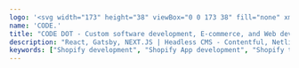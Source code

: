 ```yaml
---
logo: '<svg width="173" height="38" viewBox="0 0 173 38" fill="none" xmlns="http://www.w3.org/2000/svg"> <rect x="12.2793" y="6.7959" width="16.9095" height="4.12796" rx="2.06398" fill="#5988CE"/> <rect x="2.73926" y="6.7959" width="8.80486" height="4.12796" rx="2.06398" fill="#5988CE"/> <rect x="8.58594" y="13.5645" width="17.5747" height="4.12796" rx="2.06398" fill="#5988CE"/> <rect y="13.5645" width="8.20095" height="4.12796" rx="2.06398" fill="#5988CE"/> <rect x="0.375977" y="20.334" width="23.8764" height="4.12796" rx="2.06398" fill="#5988CE"/> <rect x="8.58594" y="33.873" width="30.9571" height="4.12796" rx="2.06398" fill="#5988CE"/> <rect x="8.58643" y="0.0263672" width="30.9571" height="4.12796" rx="2.06398" fill="#5988CE"/> <rect x="12.2793" y="27.1035" width="19.8328" height="4.12796" rx="2.06398" fill="#5988CE"/> <rect x="3.67578" y="27.1035" width="7.86836" height="4.12796" rx="2.06398" fill="#5988CE"/> <ellipse cx="37.5302" cy="18.9954" rx="4.665" ry="4.66145" fill="#5988CE"/> <path d="M112.987 0.00966403C112.962 0.00878906 112.948 0.00878906 112.925 0.00878906H100.407C97.5066 0.00878906 95.1558 2.36771 95.1558 5.26736V32.7589C95.1558 35.6586 97.5066 38 100.407 38H112.936C112.952 38 112.955 38 112.969 38C113.46 37.9921 131.425 37.5905 131.425 19.0674C131.425 0.714887 113.789 0.0306633 112.987 0.00966403ZM114.042 28.5022C114.035 28.5022 114.035 28.5022 114.028 28.5022H106.368C105.4 28.5022 104.661 27.7235 104.661 26.7566V11.2609C104.661 10.2941 105.444 9.50659 106.411 9.50659H114.07C114.077 9.50659 114.083 9.50659 114.092 9.50659C114.408 9.51622 121.921 9.84346 121.921 19.0359C121.92 28.3071 114.234 28.4987 114.042 28.5022Z" fill="#5988CE"/> <path d="M47.9008 8.92167C49.7568 7.06711 49.7752 3.99617 47.5178 2.65811C45.6752 1.566 43.6514 0.787067 41.5279 0.365003C37.8403 -0.367946 34.018 0.0082311 30.5443 1.44596C27.0707 2.8837 24.1017 5.31841 22.0129 8.44223C19.924 11.566 18.8091 15.2386 18.8091 18.9956C18.8091 22.7526 19.924 26.4252 22.0129 29.549C24.1017 32.6728 27.0707 35.1075 30.5443 36.5453C34.018 37.983 37.8403 38.3592 41.5279 37.6262C43.6514 37.2042 45.6753 36.4252 47.5178 35.3331C49.7752 33.9951 49.7568 30.9241 47.9008 29.0696C46.0448 27.215 43.0138 27.3709 40.4952 28.1093C40.2252 28.1884 39.9511 28.2558 39.6735 28.3109C37.8297 28.6774 35.9186 28.4893 34.1818 27.7705C32.4449 27.0516 30.9605 25.8342 29.916 24.2723C28.8716 22.7104 28.3141 20.8741 28.3141 18.9956C28.3141 17.1171 28.8716 15.2808 29.916 13.7189C30.9605 12.157 32.4449 10.9397 34.1818 10.2208C35.9186 9.50193 37.8297 9.31384 39.6735 9.68031C39.9511 9.73547 40.2252 9.80283 40.4952 9.88198C43.0138 10.6204 46.0448 10.7762 47.9008 8.92167Z" fill="#5988CE"/> <path d="M91.217 19.0044C91.217 29.4954 82.7059 38 72.2069 38C61.7079 38 53.1968 29.4954 53.1968 19.0044C53.1968 8.51341 61.7079 0.00878906 72.2069 0.00878906C82.7059 0.00878906 91.217 8.51341 91.217 19.0044ZM62.7018 19.0044C62.7018 24.2499 66.9574 28.5022 72.2069 28.5022C77.4564 28.5022 81.7119 24.2499 81.7119 19.0044C81.7119 13.7589 77.4564 9.50659 72.2069 9.50659C66.9574 9.50659 62.7018 13.7589 62.7018 19.0044Z" fill="#5988CE"/> <path d="M169.047 19.3083C171.489 19.1528 173.465 17.133 172.904 14.713C172.186 11.614 170.694 8.71939 168.532 6.31424C165.302 2.72138 160.822 0.491019 156.004 0.0785079C151.186 -0.334877 146.392 1.10105 142.596 4.0935C138.801 7.08595 136.29 11.4103 135.574 16.1857C134.858 20.961 135.991 25.8299 138.743 29.8003C141.495 33.7707 145.658 36.5455 150.386 37.5593C155.114 38.5731 160.052 37.7499 164.193 35.2573C166.965 33.5889 169.241 31.2581 170.836 28.5051C172.152 26.2354 170.632 23.5663 168.105 22.8558C167.688 22.7386 167.27 22.6845 166.855 22.6845C164.75 22.6845 162.705 24.0697 161.171 25.635C160.613 26.2048 159.98 26.7064 159.285 27.1251C157.214 28.3713 154.746 28.783 152.383 28.2761C150.02 27.7692 147.938 26.3822 146.562 24.3974C145.919 23.4691 145.449 22.4424 145.169 21.3683C144.884 20.2733 145.809 19.3241 146.941 19.3241H168.755C168.854 19.3232 168.951 19.318 169.047 19.3083ZM146.53 13.6424C147.068 12.855 147.726 12.1471 148.489 11.5458C150.386 10.0496 152.783 9.33204 155.191 9.5383C157.6 9.74455 159.839 10.8597 161.454 12.6557C161.735 12.9686 161.994 13.2981 162.228 13.6416L146.53 13.6424Z" fill="#5988CE"/></svg>'
name: 'CODE.'
title: "CODE DOT - Custom software development, E-commerce, and Web development."
description: "React, Gatsby, NEXT.JS | Headless CMS - Contentful, Netlify, Strapi, Prismic | Shopify Development - Theme Development, Shopify Plus, Shopify Apps| UI/UX Design"
keywords: ["Shopify development", "Shopify App development", "Shopify theme development", "Custom Software Development", "JAMstack development", "Gatsby development"]
---
```

